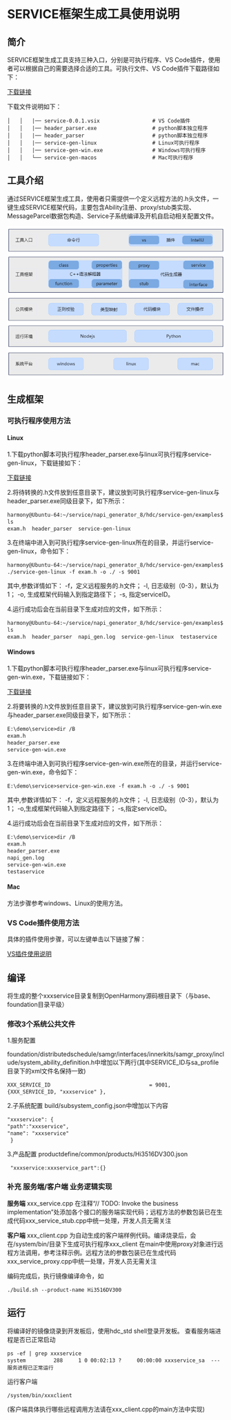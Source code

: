 # SERVICE框架生成工具使用说明
## 简介

SERVICE框架生成工具支持三种入口，分别是可执行程序、VS Code插件，使用者可以根据自己的需要选择合适的工具。可执行文件、VS Code插件下载路径如下：

[下载链接](暂无)

下载文件说明如下：

	│   │   |── service-0.0.1.vsix                 # VS Code插件
	│   │   |── header_parser.exe                  # python脚本独立程序
	│   │   |── header_parser                      # python脚本独立程序
	│   │   |── service-gen-linux                  # Linux可执行程序 
	│   │   |── service-gen-win.exe                # Windows可执行程序    
	│   │   └── service-gen-macos                  # Mac可执行程序                

## 工具介绍

通过SERVICE框架生成工具，使用者只需提供一个定义远程方法的.h头文件，一键生成SERVICE框架代码，主要包含Ability注册、proxy/stub类实现、MessageParcel数据包构造、Service子系统编译及开机自启动相关配置文件。

![](../figures/pic-service-frm.png)

## 生成框架

### 可执行程序使用方法
#### Linux

1.下载python脚本可执行程序header_parser.exe与linux可执行程序service-gen-linux，下载链接如下：

[下载链接](暂无)

2.将待转换的.h文件放到任意目录下，建议放到可执行程序service-gen-linux与header_parser.exe同级目录下，如下所示：

	harmony@Ubuntu-64:~/service/napi_generator_8/hdc/service-gen/examples$ ls
	exam.h  header_parser  service-gen-linux

3.在终端中进入到可执行程序service-gen-linux所在的目录，并运行service-gen-linux，命令如下：

	harmony@Ubuntu-64:~/service/napi_generator_8/hdc/service-gen/examples$ ./service-gen-linux -f exam.h -o ./ -s 9001 

其中,参数详情如下：
  -f，定义远程服务的.h文件；
  -l, 日志级别（0-3），默认为1；
  -o, 生成框架代码输入到指定路径下；
  -s, 指定serviceID。

4.运行成功后会在当前目录下生成对应的文件，如下所示：

	harmony@Ubuntu-64:~/service/napi_generator_8/hdc/service-gen/examples$ ls
	exam.h  header_parser  napi_gen.log  service-gen-linux  testaservice

#### Windows

1.下载python脚本可执行程序header_parser.exe与linux可执行程序service-gen-win.exe，下载链接如下：

[下载链接](暂无)

2.将要转换的.h文件放到任意目录下，建议放到可执行程序service-gen-win.exe与header_parser.exe同级目录下，如下所示：

	E:\demo\service>dir /B
	exam.h
	header_parser.exe
	service-gen-win.exe

3.在终端中进入到可执行程序service-gen-win.exe所在的目录，并运行service-gen-win.exe，命令如下：

	E:\demo\service>service-gen-win.exe -f exam.h -o ./ -s 9001 

其中,参数详情如下：
  -f，定义远程服务的.h文件；
  -l, 日志级别（0-3），默认为1；
  -o,生成框架代码输入到指定路径下；
  -s,指定serviceID。

4.运行成功后会在当前目录下生成对应的文件，如下所示：

	E:\demo\service>dir /B
	exam.h
	header_parser.exe
	napi_gen.log
	service-gen-win.exe
	testaservice

#### Mac

方法步骤参考windows、Linux的使用方法。

### VS Code插件使用方法

具体的插件使用步骤，可以左键单击以下链接了解：

[VS插件使用说明](https://gitee.com/openharmony/napi_generator/tree/master/hdc/service/service_vs_plugin/docs/INSTRUCTION_ZH.md)

## 编译

将生成的整个xxxservice目录复制到OpenHarmony源码根目录下（与base、foundation目录平级）

### 修改3个系统公共文件

1.服务配置

foundation/distributedschedule/samgr/interfaces/innerkits/samgr_proxy/include/system_ability_definition.h中增加以下两行(其中SERVICE_ID与sa_profile目录下的xml文件名保持一致)

  ```
XXX_SERVICE_ID                                = 9001,
{XXX_SERVICE_ID, "xxxservice" },
  ```

2.子系统配置
build/subsystem_config.json中增加以下内容

```
"xxxservice": {
"path":"xxxservice",
"name": "xxxservice"
 }
```

3.产品配置
productdefine/common/products/Hi3516DV300.json

```
 "xxxservice:xxxservice_part":{}
```

### 补充 服务端/客户端 业务逻辑实现

**服务端**
xxx_service.cpp
在注释“// TODO: Invoke the business implementation”处添加各个接口的服务端实现代码；远程方法的参数包装已在生成代码xxx_service_stub.cpp中统一处理，开发人员无需关注

**客户端**
xxx_client.cpp 为自动生成的客户端样例代码。编译烧录后，会在/system/bin/目录下生成可执行程序xxx_client
在main中使用proxy对象进行远程方法调用，参考注释示例。远程方法的参数包装已在生成代码xxx_service_proxy.cpp中统一处理，开发人员无需关注

编码完成后，执行镜像编译命令，如

```
./build.sh --product-name Hi3516DV300
```


## 运行

将编译好的镜像烧录到开发板后，使用hdc_std shell登录开发板。
查看服务端进程是否已正常启动

```
ps -ef | grep xxxservice
system         288     1 0 00:02:13 ?     00:00:00 xxxservice_sa  --- 服务进程已正常运行
```


运行客户端

```
/system/bin/xxxclient 
```


 (客户端具体执行哪些远程调用方法请在xxx_client.cpp的main方法中实现)
